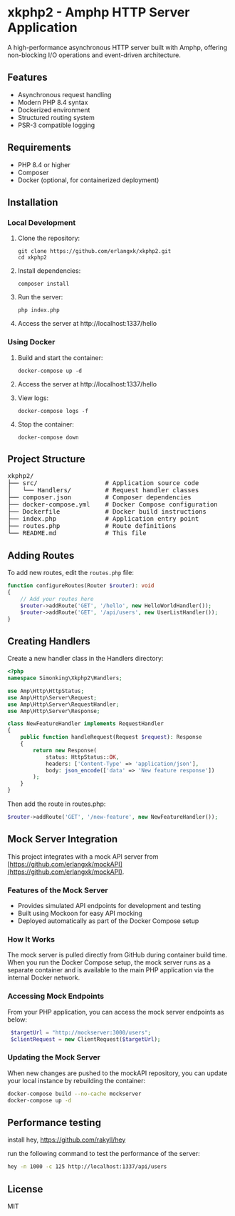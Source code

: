 # xkphp2 - Amphp HTTP Server Application

A high-performance asynchronous HTTP server built with Amphp, offering non-blocking I/O operations and event-driven architecture.

## Features

- Asynchronous request handling
- Modern PHP 8.4 syntax
- Dockerized environment
- Structured routing system
- PSR-3 compatible logging

## Requirements

- PHP 8.4 or higher
- Composer
- Docker (optional, for containerized deployment)

## Installation

### Local Development

1. Clone the repository:
   ```
   git clone https://github.com/erlangxk/xkphp2.git
   cd xkphp2
   ```

2. Install dependencies:
   ```
   composer install
   ```

3. Run the server:
   ```
   php index.php
   ```

4. Access the server at http://localhost:1337/hello

### Using Docker

1. Build and start the container:
   ```
   docker-compose up -d
   ```

2. Access the server at http://localhost:1337/hello

3. View logs:
   ```
   docker-compose logs -f
   ```

4. Stop the container:
   ```
   docker-compose down
   ```

## Project Structure

<pre>
xkphp2/
├── src/                  # Application source code
│   └── Handlers/         # Request handler classes
├── composer.json         # Composer dependencies
├── docker-compose.yml    # Docker Compose configuration
├── Dockerfile            # Docker build instructions
├── index.php             # Application entry point
├── routes.php            # Route definitions
└── README.md             # This file
</pre>

## Adding Routes

To add new routes, edit the `routes.php` file:

```php
function configureRoutes(Router $router): void
{
    // Add your routes here
    $router->addRoute('GET', '/hello', new HelloWorldHandler());
    $router->addRoute('GET', '/api/users', new UserListHandler());
}
```

## Creating Handlers

Create a new handler class in the Handlers directory:

```php
<?php
namespace Simonking\Xkphp2\Handlers;

use Amp\Http\HttpStatus;
use Amp\Http\Server\Request;
use Amp\Http\Server\RequestHandler;
use Amp\Http\Server\Response;

class NewFeatureHandler implements RequestHandler
{
    public function handleRequest(Request $request): Response
    {
        return new Response(
            status: HttpStatus::OK,
            headers: ['Content-Type' => 'application/json'],
            body: json_encode(['data' => 'New feature response'])
        );
    }
}
```

Then add the route in routes.php:

```php
$router->addRoute('GET', '/new-feature', new NewFeatureHandler());
```
## Mock Server Integration

This project integrates with a mock API server from [https://github.com/erlangxk/mockAPI](https://github.com/erlangxk/mockAPI).

### Features of the Mock Server
- Provides simulated API endpoints for development and testing
- Built using Mockoon for easy API mocking
- Deployed automatically as part of the Docker Compose setup

### How It Works
The mock server is pulled directly from GitHub during container build time. When you run the Docker Compose setup, the mock server runs as a separate container and is available to the main PHP application via the internal Docker network.

### Accessing Mock Endpoints
From your PHP application, you can access the mock server endpoints as below:

```php
 $targetUrl = "http://mockserver:3000/users";            
 $clientRequest = new ClientRequest($targetUrl);
```

### Updating the Mock Server
When new changes are pushed to the mockAPI repository, you can update your local instance by rebuilding the container:

```bash
docker-compose build --no-cache mockserver
docker-compose up -d
```

## Performance testing

install hey, https://github.com/rakyll/hey

run the following command to test the performance of the server:

```bash
hey -n 1000 -c 125 http://localhost:1337/api/users
```


## License

MIT
